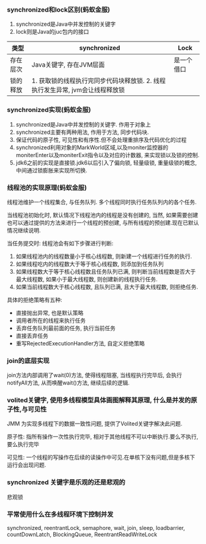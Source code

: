 ### synchronized和lock区别(蚂蚁金服)

1. synchronized是Java中并发控制的关键字
2. lock则是Java的juc包内的接口

| 类型     | synchronized                                                 | Lock       |
| -------- | ------------------------------------------------------------ | ---------- |
| 存在层次 | Java关键字, 存在JVM层面                                      | 是一个借口 |
| 锁的释放 | 1. 获取锁的线程执行完同步代码块释放锁. 2. 线程执行发生异常, jvm会让线程释放锁 |            |



### synchronized实现(蚂蚁金服)

1. synchronized是Java中并发控制的关键字. 作用于对象上
2. synchronized主要有两种用法, 作用于方法, 同步代码块. 
3. 保证代码的原子性, 可见性和有序性.但不会处理重排序及代码优化的过程
4. synchronized利用对象的MarkWorld区域,以及moniter监控器的moniterEnter以及moniterExit指令以及对应的计数器, 来实现锁以及锁的控制.
5. jdk6之前的实现是直接锁.jdk6以后引入了偏向锁, 轻量级锁, 重量级锁的概念, 中间通过锁膨胀来实现所切换.

### 线程池的实现原理(蚂蚁金服)

线程池维护一个线程集合, 与任务队列. 多个线程同时执行任务队列内的各个任务.

当线程池初始化时, 默认情况下线程池内的线程是没有创建的, 当然, 如果需要创建也可以通过提供的方法来进行一个线程的预创建, 与所有线程的预创建.现在已默认情况继续说明.

当任务提交时: 线程池会有如下步骤进行判断:

1. 如果线程池内的线程数量小于核心线程数, 则新建一个线程进行任务的执行.
2. 如果线程吃内的线程数大于等于核心线程数, 则添加到任务队列
3. 如果线程数大于等于核心线程数且任务队列已满, 则判断当前线程数是否大于最大线程数, 如果小于最大线程数, 则创建新的线程执行任务.
4. 如果当前线程数大于核心线程数, 且队列已满, 且大于最大线程数, 则拒绝任务.

具体的拒绝策略有五种:

* 直接抛出异常, 也是默认策略
* 调用者所在的线程来执行任务
* 丢弃任务队列最前面的任务, 执行当前任务
* 直接丢弃任务
* 重写RejectedExecutionHandler方法, 自定义拒绝策略

###  join的底层实现

join方法内部调用了wait(0)方法, 使得线程阻塞, 当线程执行完毕后, 会执行notifyAll方法, 从而唤醒wait()方法, 继续后续的逻辑.

### volited关键字, 使用多线程模型具体画图解释其原理, 什么是并发的原子性,与可见性

JMM 为实现多线程下的数据一致性问题, 提供了Volited关键字解决此问题.

原子性: 指所有操作一次性执行完毕, 相对于其他线程不可以中断执行.要么不执行, 要么执行完毕

可见性: 一个线程的写操作在后续的读操作中可见.在单核下没有问题,但是多核下运行会出现问题.

### synchronized 关键字是乐观的还是悲观的

悲观锁

### 平常使用什么在多线程环境下控制并发

synchronized, reentrantLock, semaphore, wait, join, sleep, loadbarrier, countDownLatch, BlockingQueue, ReentrantReadWriteLock